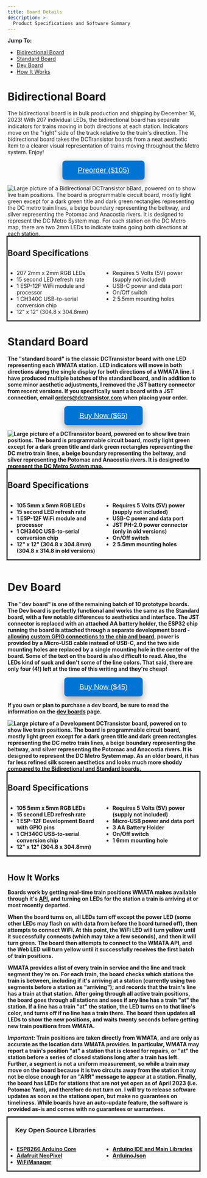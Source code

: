 ```yaml
---
title: Board Details
description: >-
  Product Specifications and Software Summary
---
```


**Jump To:**
* [Bidirectional Board](#bidirectional-board)
* [Standard Board](#standard-board)
* [Dev Board](#dev-board)
* [How It Works](#how-it-works)

# Bidirectional Board

The bidirectional board is in bulk production and shipping by December 16, 2023! With 207 individual LEDs, the bidirectional board has separate indicators for trains moving in both directions at each station. Indicators move on the "right" side of the track relative to the train's direction. The bidirectional board takes the DCTransistor boards from a neat aesthetic item to a clearer visual representation of trains moving throughout the Metro system. Enjoy! 

<button class="buybutton"><a href="https://buy.stripe.com/14kaHdcug0hxfjq28c" target="_blank" style="color: inherit">Preorder ($105)</a></button>


<img class="cover-board" src="{{ site.baseurl }}/images/bidirectional_board.jpg" alt="Large picture of a Bidirectional DCTransistor bBard, powered on to show live train positions. The board is programmable circuit board, mostly light green except for a dark green title and dark green rectangles representing the DC metro train lines, a beige boundary representing the beltway, and silver representing the Potomac and Anacostia rivers. It is designed to represent the DC Metro System map. For each station on the DC Metro map, there are two 2mm LEDs to indicate trains going both directions at each station.">

<div style="outline-style: solid; overflow: hidden">
  <h2>Board Specifications</h2>
  <div class="column">
    <ul>
      <li>207 2mm x 2mm RGB LEDs</li>
      <li>15 second LED refresh rate</li>
      <li>1 ESP-12F WiFi module and processor</li>
      <li>1 CH340C USB-to-serial conversion chip</li>
      <li>12" x 12" (304.8 x 304.8mm)</li>
    </ul>
  </div>
  <div class="column">
    <ul>
      <li>Requires 5 Volts (5V) power (supply not included)</li>
      <li>USB-C power and data port</li>
      <li>On/Off switch</li>
      <li>2 5.5mm mounting holes</li>
    </ul>
  </div>
</div>

<b>

# Standard Board

The "standard board" is the classic DCTransistor board with one LED representing each WMATA station. LED indicators will move in both directions along the single display for both directions of a WMATA line. I have produced multiple batches of the standard board, and in addition to some minor aesthetic adjustments, I removed the JST battery connector from recent versions. If you specifically want a board with a JST connection, email <a href="mailto:orders@dctransistor.com">orders@dctransistor.com</a> when placing your order.

<button class="buybutton"><a href="https://buy.stripe.com/dR616Dam80hx5IQaEG" target="_blank" style="color: inherit">Buy Now ($65)</a></button>


<img class="cover-board" src="{{ site.baseurl }}/images/lightup-board.jpg" alt="Large picture of a DCTransistor board, powered on to show live train positions. The board is programmable circuit board, mostly light green except for a dark green title and dark green rectangles representing the DC metro train lines, a beige boundary representing the beltway, and silver representing the Potomac and Anacostia rivers. It is designed to represent the DC Metro System map.">

<div style="outline-style: solid; overflow: hidden">
  <h2>Board Specifications</h2>
  <div class="column">
    <ul>
      <li>105 5mm x 5mm RGB LEDs</li>
      <li>15 second LED refresh rate</li>
      <li>1 ESP-12F WiFi module and processor</li>
      <li>1 CH340C USB-to-serial conversion chip</li>
      <li>12" x 12" (304.8 x 304.8mm) (304.8 x 314.8 in old versions)</li>
    </ul>
  </div>
  <div class="column">
    <ul>
      <li>Requires 5 Volts (5V) power (supply not included)</li>
      <li>USB-C power and data port</li>
      <li>JST PH-2.0 power connector (only in old versions)</li>
      <li>On/Off switch</li>
      <li>2 5.5mm mounting holes</li>
    </ul>
  </div>
</div>

<br>

# Dev Board

The "dev board" is one of the remaining batch of 10 prototype boards. The Dev board is perfectly functional and works the same as the Standard board, with a few notable differences to aesthetics and interface. The JST connector is replaced with an attached AA battery holder, the ESP32 chip running the board is attached through a separate development board - <u>allowing custom GPIO connections to the chip and board</u>, power is provided by a Micro-USB cable instead of USB-C, and the two side mounting holes are replaced by a single mounting hole in the center of the board. Some of the text on the board is also difficult to read. Also, the LEDs kind of suck and don't some of the line colors. That said, there are only four (4!) left at the time of this writing and they're cheap!

<button class="buybutton"><a href="https://buy.stripe.com/5kA9D965Sfcr2wEfZ3" target="_blank" style="color: inherit">Buy Now ($45)</a></button>

If you own or plan to purchase a dev board, **be sure to read** the information on the <a href="/dev-boards/">dev boards</a> page.

<img class="cover-board" src="{{ site.baseurl }}/images/dev-board-nov-23.jpg" alt="Large picture of a Development DCTransistor board, powered on to show live train positions. The board is programmable circuit board, mostly light green except for a dark green title and dark green rectangles representing the DC metro train lines, a beige boundary representing the beltway, and silver representing the Potomac and Anacostia rivers. It is designed to represent the DC Metro System map. As an older board, it has far less refined silk screen aesthetics and looks much more shoddy compared to the Bidirectional and Standard boards.">

<div style="outline-style: solid; overflow: hidden">
  <h2>Board Specifications</h2>
  <div class="column">
    <ul>
      <li>105 5mm x 5mm RGB LEDs</li>
      <li>15 second LED refresh rate</li>
      <li>1 ESP-12F Development Board with GPIO pins</li>
      <li>1 CH340C USB-to-serial conversion chip</li>
      <li>12" x 12" (304.8 x 304.8mm)</li>
    </ul>
  </div>
  <div class="column">
    <ul>
      <li>Requires 5 Volts (5V) power (supply not included)</li>
      <li>Micro-USB power and data port</li>
      <li>3 AA Battery Holder</li>
      <li>On/Off switch</li>
      <li>1 6mm mounting hole</li>
    </ul>
  </div>
</div>


<style>
  .column {
    float: left;
    width: 50%;
  }

  @media screen and (max-width: 600px) {
  .column {
    width: 100%;
  }
  }

  	.buybutton {
    background-color: #0074d4;
    color: white;
    border: none;
    text-align: center;
    text-decoration: none;
    display: block;
    justify-content: center;
    align-items: center;
    margin: 0 auto;
    font-size: 2vw;
    padding: 14px 40px;
    border-radius: 8px;
    box-shadow: 0 8px 16px 0 rgba(0,0,0,0.2), 0 6px 20px 0 rgba(0,0,0,0.19);
    pointer-events: pointer;
	}

  .buybutton:hover {
    transform: scale(1.05)
  }

  .buybutton-disabled{
    background-color: #808080;
    color: white;
    border: none;
    text-align: center;
    text-decoration: none;
    display: block;
    justify-content: center;
    align-items: center;
    margin: 0 auto;
    font-size: 24px;
    padding: 14px 40px;
    border-radius: 8px;
  }
</style>

<br>

## How It Works

Boards work by getting real-time train positions WMATA makes available through it's [API](https://developer.wmata.com/docs/services/5763fa6ff91823096cac1057/operations/5763fb35f91823096cac1058), and turning on LEDs for the station a train is arriving at or most recently departed. 

When the board turns on, all LEDs turn off except the power LED (some other LEDs may flash on with data from before the board turned off), then attempts to connect WiFi. At this point, the WiFi LED will turn yellow until it successfully connects (which may take a few seconds), and then it will turn green. The board then attempts to connect to the WMATA API, and the Web LED will turn yellow until it successfully receives the first batch of train positions.

WMATA provides a list of every train in service and the line and track segment they're on. For each train, the board checks which stations the train is between, including if it's arriving at a station (currently using two segments before a station as "arriving"); and records that the train's line has a train at that station. After going through all active train positions, the board goes through all stations and sees if any line has a train "at" the station. If a line has a train "at" the station, the LED turns on to that line's color, and turns off if no line has a train there. The board then updates all LEDs to show the new positions, and waits twenty seconds before getting new train positions from WMATA.

***Important:*** Train positions are taken directly from WMATA, and are only as accurate as the location data WMATA provides. In particular, WMATA may report a train's position "at" a station that is closed for repairs, or "at" the station before a series of closed stations long after a train has left. Further, a segment is not a uniform measurement, so while a train may move on the board because it is two circuits away from the station it may not be close enough for an "ARR" message to appear at a station. Finally, the board has LEDs for stations that are not yet open as of April 2023 (i.e. Potomac Yard), and therefore do not turn on. I will try to release software updates as soon as the stations open, but make no guarantees on timeliness. While boards have an auto-update feature, the software is provided as-is and comes with no guarantees or warrantees.

<div style="outline-style: solid; overflow: hidden">
  <h3 style="padding-left: 20px;">Key Open Source Libraries</h3>
    <div class="column">
      <ul>
        <li><a href="https://github.com/esp8266/Arduino">ESP8266 Arduino Core</a></li>
        <li><a href="https://github.com/adafruit/Adafruit_NeoPixel/">Adafruit NeoPixel</a></li>
        <li><a href="https://github.com/tzapu/WiFiManager/">WiFiManager</a></li>
      </ul>
    </div>
    <div class="column">
      <ul>
        <li><a href="https://www.arduino.cc/en/software">Arduino IDE and Main Libraries</a></li>
        <li><a href="https://arduinojson.org/">ArduinoJson</a></li>
      </ul>
    </div>
  </div>